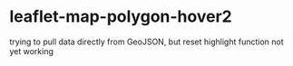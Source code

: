 # leaflet-map-polygon-hover2
trying to pull data directly from GeoJSON, but reset highlight function not yet working
